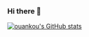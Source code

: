 ### Hi there 👋

[![ouankou's GitHub stats](https://github-readme-stats.vercel.app/api?username=ouankou&show_icons=true&theme=monokai)](https://github.com/anuraghazra/github-readme-stats)

<!--
**ouankou/ouankou** is a ✨ _special_ ✨ repository because its `README.md` (this file) appears on your GitHub profile.

Here are some ideas to get you started:

- 🔭 I’m currently working on ...
- 🌱 I’m currently learning ...
- 👯 I’m looking to collaborate on ...
- 🤔 I’m looking for help with ...
- 💬 Ask me about ...
- 📫 How to reach me: ...
- 😄 Pronouns: ...
- ⚡ Fun fact: ...
-->
